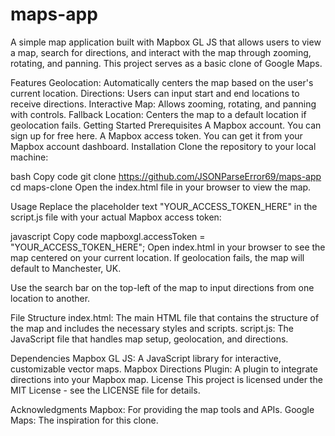 # maps-app
A simple map application built with Mapbox GL JS that allows users to view a map, search for directions, and interact with the map through zooming, rotating, and panning. This project serves as a basic clone of Google Maps.

Features
Geolocation: Automatically centers the map based on the user's current location.
Directions: Users can input start and end locations to receive directions.
Interactive Map: Allows zooming, rotating, and panning with controls.
Fallback Location: Centers the map to a default location if geolocation fails.
Getting Started
Prerequisites
A Mapbox account. You can sign up for free here.
A Mapbox access token. You can get it from your Mapbox account dashboard.
Installation
Clone the repository to your local machine:

bash
Copy code
git clone https://github.com/JSONParseError69/maps-app
cd maps-clone
Open the index.html file in your browser to view the map.

Usage
Replace the placeholder text "YOUR_ACCESS_TOKEN_HERE" in the script.js file with your actual Mapbox access token:

javascript
Copy code
mapboxgl.accessToken = "YOUR_ACCESS_TOKEN_HERE";
Open index.html in your browser to see the map centered on your current location. If geolocation fails, the map will default to Manchester, UK.

Use the search bar on the top-left of the map to input directions from one location to another.

File Structure
index.html: The main HTML file that contains the structure of the map and includes the necessary styles and scripts.
script.js: The JavaScript file that handles map setup, geolocation, and directions.

Dependencies
Mapbox GL JS: A JavaScript library for interactive, customizable vector maps.
Mapbox Directions Plugin: A plugin to integrate directions into your Mapbox map.
License
This project is licensed under the MIT License - see the LICENSE file for details.

Acknowledgments
Mapbox: For providing the map tools and APIs.
Google Maps: The inspiration for this clone.

